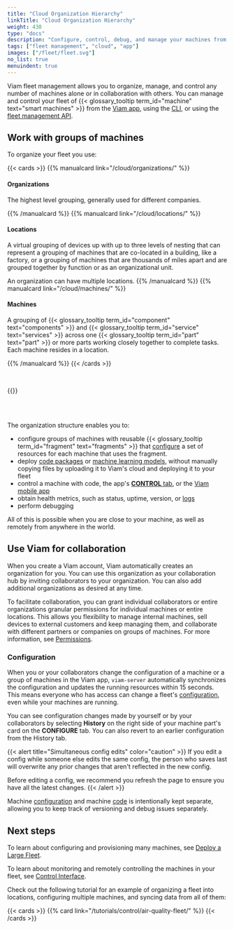 ```yaml
---
title: "Cloud Organization Hierarchy"
linkTitle: "Cloud Organization Hierarchy"
weight: 430
type: "docs"
description: "Configure, control, debug, and manage your machines from the cloud at app.viam.com on your own or with a team."
tags: ["fleet management", "cloud", "app"]
images: ["/fleet/fleet.svg"]
no_list: true
menuindent: true
---
```


Viam fleet management allows you to organize, manage, and control any number of machines alone or in collaboration with others.
You can manage and control your fleet of {{< glossary_tooltip term_id="machine" text="smart machines" >}} from the [Viam app](https://app.viam.com), using the [CLI](/cli/), or using the [fleet management API](/appendix/apis/fleet/).

## Work with groups of machines

To organize your fleet you use:

<!-- markdownlint-disable MD001 -->

{{< cards >}}
{{% manualcard link="/cloud/organizations/" %}}

#### Organizations

The highest level grouping, generally used for different companies.

{{% /manualcard %}}
{{% manualcard link="/cloud/locations/" %}}

#### Locations

A virtual grouping of devices up with up to three levels of nesting that can represent a grouping of machines that are co-located in a building, like a factory, or a grouping of machines that are thousands of miles apart and are grouped together by function or as an organizational unit.

An organization can have multiple locations.
{{% /manualcard %}}
{{% manualcard link="/cloud/machines/" %}}

#### Machines

A grouping of {{< glossary_tooltip term_id="component" text="components" >}} and {{< glossary_tooltip term_id="service" text="services" >}} across one {{< glossary_tooltip term_id="part" text="part" >}} or more parts working closely together to complete tasks.
Each machine resides in a location.

{{% /manualcard %}}
{{< /cards >}}

<br>

{{<imgproc src="/fleet/fleet.svg" resize="1400x" style="max-width: 1400px" declaredimensions=true alt="A diagram showing how organizations, locations, and machines are grouped by Viam's fleet management">}}

<br><br>

The organization structure enables you to:

- configure groups of machines with reusable {{< glossary_tooltip term_id="fragment" text="fragments" >}} that [configure](/configure/) a set of resources for each machine that uses the fragment.
- deploy [code packages](/registry/) or [machine learning models](/services/ml/), without manually copying files by uploading it to Viam's cloud and deploying it to your fleet
- control a machine with code, the app's [**CONTROL** tab](/cloud/machines/#control), or the [Viam mobile app](#the-viam-mobile-app)
- obtain health metrics, such as status, uptime, version, or [logs](machines/#logs)
- perform debugging

All of this is possible when you are close to your machine, as well as remotely from anywhere in the world.

## Use Viam for collaboration

When you create a Viam account, Viam automatically creates an organization for you.
You can use this organization as your collaboration hub by inviting collaborators to your organization.
You can also add additional organizations as desired at any time.

To facilitate collaboration, you can grant individual collaborators or entire organizations granular permissions for individual machines or entire locations.
This allows you flexibility to manage internal machines, sell devices to external customers and keep managing them, and collaborate with different partners or companies on groups of machines.
For more information, see [Permissions](/cloud/rbac/#permissions).

### Configuration

When you or your collaborators change the configuration of a machine or a group of machines in the Viam app, `viam-server` automatically synchronizes the configuration and updates the running resources within 15 seconds.
This means everyone who has access can change a fleet's [configuration](machines/#configure), even while your machines are running.

You can see configuration changes made by yourself or by your collaborators by selecting **History** on the right side of your machine part's card on the **CONFIGURE** tab.
You can also revert to an earlier configuration from the History tab.

{{< alert title="Simultaneous config edits" color="caution" >}}
If you edit a config while someone else edits the same config, the person who saves last will overwrite any prior changes that aren't reflected in the new config.

Before editing a config, we recommend you refresh the page to ensure you have all the latest changes.
{{< /alert >}}

Machine [configuration](machines/#configure) and machine [code](/sdks/) is intentionally kept separate, allowing you to keep track of versioning and debug issues separately.

## Next steps

To learn about configuring and provisioning many machines, see [Deploy a Large Fleet](/fleet/).

To learn about monitoring and remotely controlling the machines in your fleet, see [Control Interface](/fleet/control/).

Check out the following tutorial for an example of organizing a fleet into locations, configuring multiple machines, and syncing data from all of them:

{{< cards >}}
{{% card link="/tutorials/control/air-quality-fleet/" %}}
{{< /cards >}}
